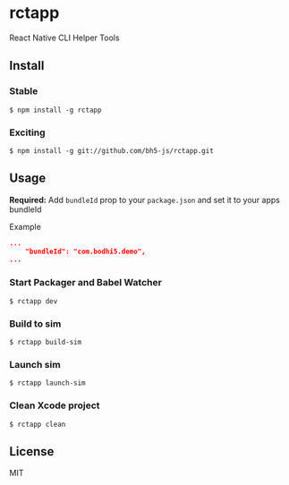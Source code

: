 # rctapp

React Native CLI Helper Tools

## Install

### Stable

```
$ npm install -g rctapp
```

### Exciting

```
$ npm install -g git://github.com/bh5-js/rctapp.git
```

## Usage

**Required:** Add `bundleId` prop to your `package.json` and set it to your apps bundleId

Example
```JSON
...
	"bundleId": "com.bodhi5.demo",
...
```

### Start Packager and Babel Watcher
```
$ rctapp dev
```

### Build to sim
```
$ rctapp build-sim
```

### Launch sim
```
$ rctapp launch-sim
```

### Clean Xcode project
```
$ rctapp clean
```

## License

MIT
